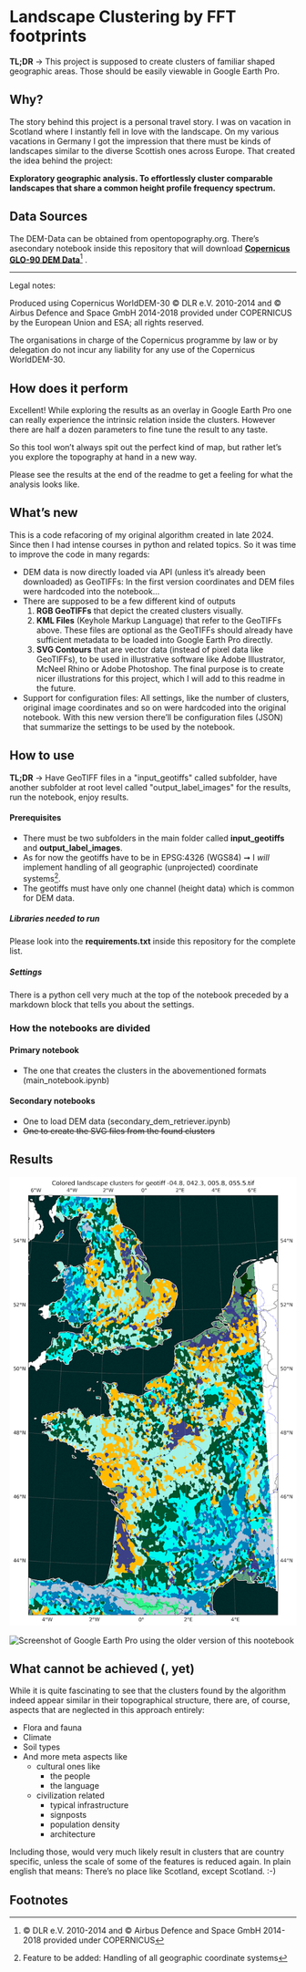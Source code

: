 # Landscape Clustering by FFT footprints
**TL;DR** → This project is supposed to create clusters of familiar shaped geographic areas. Those should be easily viewable in Google Earth Pro. 

## Why?

The story behind this project is a personal travel story. I was on vacation in Scotland where I instantly fell in love with the landscape. On my various vacations in Germany I got the impression that there must be kinds of landscapes similar to the diverse Scottish ones across Europe. That created the idea behind the project:

**Exploratory geographic analysis. To effortlessly cluster comparable landscapes that share a common height profile frequency spectrum.** 

## Data Sources

The DEM-Data can be obtained from opentopography.org. There’s asecondary notebook inside this repository that will download **[Copernicus GLO-90 DEM Data](https://portal.opentopography.org/raster?opentopoID=OTSDEM.032021.4326.1)**[^1] .

------

Legal notes:

Produced using Copernicus WorldDEM-30 © DLR e.V. 2010-2014 and © Airbus Defence and Space GmbH 2014-2018 provided under COPERNICUS by the European Union and ESA; all rights reserved.

The organisations in charge of the Copernicus programme by law or by delegation do not incur any liability for any use of the Copernicus WorldDEM-30.

## How does it perform

Excellent! While exploring the results as an overlay in Google Earth Pro one can really experience the intrinsic relation inside the clusters. However there are half a dozen parameters to fine tune the result to any taste.  

So this tool won’t always spit out the perfect kind of map, but rather let’s you explore the topography at hand in a new way.

Please see the results at the end of the readme to get a feeling for what the analysis looks like.

## What’s new

This is a code refacoring of my original algorithm created in late 2024. Since then I had intense courses in python and related topics. So it was time to improve the code in many regards:

- DEM data is now directly loaded via API (unless it’s already been downloaded) as GeoTIFFs:
  In the first version coordinates and DEM files were hardcoded into the notebook...
- There are supposed to be a few different kind of outputs
  1. **RGB GeoTIFFs** that depict the created clusters visually. 
  2. **KML Files** (Keyhole Markup Language) that refer to the GeoTIFFs above. These files are optional as the GeoTIFFs should already have sufficient metadata to be loaded into Google Earth Pro directly.
  3. **SVG Contours** that are vector data (instead of pixel data like GeoTIFFs), to be used in illustrative software like Adobe Illustrator, McNeel Rhino or Adobe Photoshop. The final purpose is to create nicer illustrations for this project, which I will add to this readme in the future.
- Support for configuration files:
  All settings, like the number of clusters, original image coordinates and so on were hardcoded into the original notebook. With this new version there’ll be configuration files (JSON) that summarize the settings to be used by the notebook.

## How to use

**TL;DR** → Have GeoTIFF files in a "input_geotiffs" called subfolder, have another subfolder at root level called "output_label_images" for the results, run the notebook, enjoy results.

#### Prerequisites

- There must be two subfolders in the main folder called **input_geotiffs** and **output_label_images**.
- As for now the geotiffs have to be in EPSG:4326 (WGS84) ➞ I *will* implement handling of all geographic (unprojected) coordinate systems[^2].
- The geotiffs must have only one channel (height data) which is common for DEM data.

##### Libraries needed to run

Please look into the **requirements.txt** inside this repository for the complete list.

##### Settings

There is a python cell very much at the top of the notebook preceded by a markdown block that tells you about the settings. 

### How the notebooks are divided

#### Primary notebook

- The one that creates the clusters in the abovementioned formats (main_notebook.ipynb)

#### Secondary notebooks

- One to load DEM data (secondary_dem_retriever.ipynb)
- ~~One to create the SVG files from the found clusters~~



## Results




![Plot illustrating a result using the current version of this nootebook](./readme_images/england-france.png)

![Screenshot of Google Earth Pro using the older version of this nootebook](./readme_images/old-version-google-earth-pro.jpg)

## What cannot be achieved (, yet)

While it is quite fascinating to see that the clusters found by the algorithm indeed appear similar in their topographical structure, there are, of course, aspects that are neglected in this approach entirely:

- Flora and fauna
- Climate
- Soil types
- And more meta aspects like
  - cultural ones like
    - the people
    - the language
  - civilization related
    - typical infrastructure
    - signposts
    - population density
    - architecture

Including those, would very much likely result in clusters that are country specific, unless the scale of some of the features is reduced again. In plain english that means: There’s no place like Scotland, except Scotland. :-)



## Footnotes



[^1]: © DLR e.V. 2010-2014 and © Airbus Defence and Space GmbH 2014-2018 provided under COPERNICUS
[^2]: Feature to be added: Handling of all geographic coordinate systems
